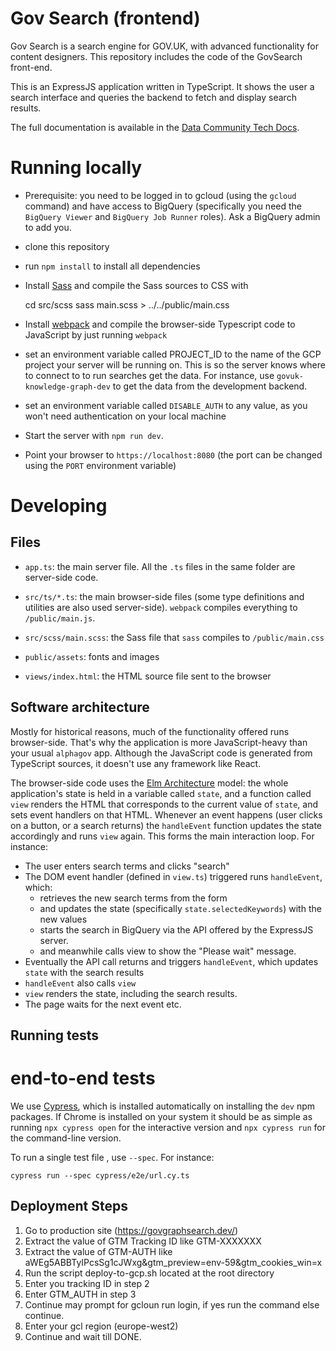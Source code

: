 # Gov Search (frontend)

Gov Search is a search engine for GOV.UK, with advanced functionality for
content designers. This repository includes the code of the GovSearch front-end.

This is an ExpressJS application written in TypeScript. It shows the user a
search interface and queries the backend to fetch and display search results.

The full documentation is available in the [Data Community Tech
Docs](https://docs.data-community.publishing.service.gov.uk).

# Running locally

- Prerequisite: you need to be logged in to gcloud (using the `gcloud` command) and have access to BigQuery (specifically you need the `BigQuery Viewer` and `BigQuery Job Runner` roles). Ask a BigQuery admin to add you.

- clone this repository
- run `npm install` to install all dependencies
- Install [Sass](https://sass-lang.com/install) and compile the Sass sources to CSS with

    cd src/scss
    sass main.scss > ../../public/main.css

- Install [webpack](https://webpack.js.org/) and compile the browser-side Typescript code to JavaScript by just running `webpack`

- set an environment variable called PROJECT_ID to the name of the GCP project
  your server will be running on. This is so the server knows where to connect
  to to run searches get the data. For instance, use `govuk-knowledge-graph-dev`
  to get the data from the development backend.

- set an environment variable called `DISABLE_AUTH` to any value, as you won't
  need authentication on your local machine

- Start the server with `npm run dev`.

- Point your browser to `https://localhost:8080` (the port can be changed using the `PORT` environment variable)

# Developing

## Files

- `app.ts`: the main server file. All the `.ts` files in the same folder are server-side code.

- `src/ts/*.ts`: the main browser-side files (some type definitions and
  utilities are also used server-side). `webpack` compiles everything to `/public/main.js`.

- `src/scss/main.scss`: the Sass file that `sass` compiles to `/public/main.css`

- `public/assets`: fonts and images

- `views/index.html`: the HTML source file sent to the browser




## Software architecture

Mostly for historical reasons, much of the functionality offered runs browser-side. That's why the application is more JavaScript-heavy than your usual `alphagov` app. Although the JavaScript code is generated from TypeScript sources, it doesn't use any framework like React.

The browser-side code uses the [Elm Architecture](https://elmprogramming.com/elm-architecture-intro.html) model: the whole application's state is held in a variable called `state`, and a function called `view` renders the HTML that corresponds to the current value of `state`, and sets event handlers on that HTML. Whenever an event happens (user clicks on a button, or a search returns) the `handleEvent` function updates the state accordingly and runs `view` again. This forms the main interaction loop. For instance:

- The user enters search terms and clicks "search"
- The DOM event handler (defined in `view.ts`) triggered runs `handleEvent`, which:
  - retrieves the new search terms from the form
  - and updates the state (specifically `state.selectedKeywords`) with the new values
  - starts the search in BigQuery via the API offered by the ExpressJS server.
  - and meanwhile calls view to show the "Please wait" message.
- Eventually the API call returns and triggers `handleEvent`, which updates
  `state` with the search results
- `handleEvent` also calls `view`
- `view` renders the state, including the search results.
- The page waits for the next event
etc.

## Running tests

# end-to-end tests

We use [Cypress](https://docs.cypress.io), which is installed automatically on installing the `dev` npm packages. If Chrome is installed on your system it should be as simple as running `npx cypress open` for the interactive version and `npx cypress run` for the command-line version.

To run a single test file , use `--spec`. For instance:

    cypress run --spec cypress/e2e/url.cy.ts

## Deployment Steps
  1. Go to production site (https://govgraphsearch.dev/)
  2. Extract the value of GTM Tracking ID like GTM-XXXXXXX
  3. Extract the value of GTM-AUTH like aWEg5ABBTyIPcsSg1cJWxg&gtm_preview=env-59&gtm_cookies_win=x
  4. Run the script deploy-to-gcp.sh located at the root directory
  5. Enter you tracking ID in step 2
  6. Enter GTM_AUTH in step 3
  7. Continue may prompt for gcloun run login, if yes run the command else continue.
  8. Enter your gcl region (europe-west2)
  9. Continue and wait till DONE.

